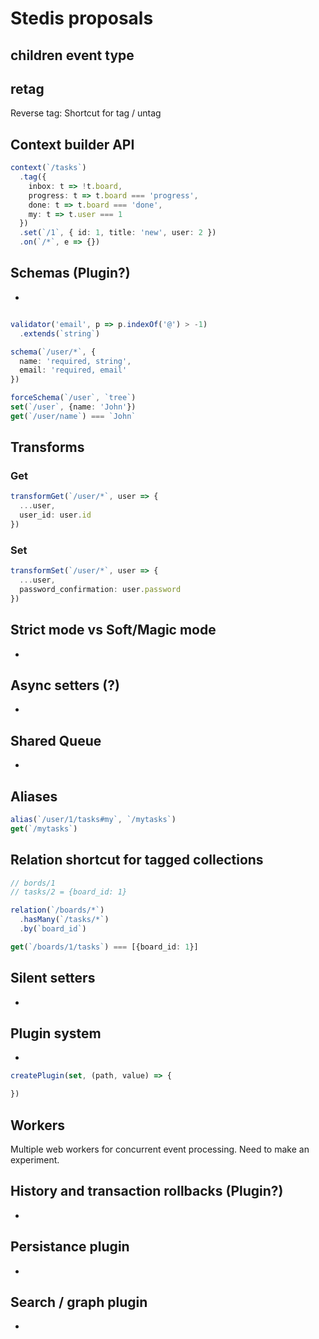 # Stedis proposals

## children event type

## retag
Reverse tag: Shortcut for tag / untag

## Context builder API
```typescript
context(`/tasks`)
  .tag({
    inbox: t => !t.board,
    progress: t => t.board === 'progress',
    done: t => t.board === 'done',
    my: t => t.user === 1
  })
  .set(`/1`, { id: 1, title: 'new', user: 2 })
  .on(`/*`, e => {})
```

## Schemas (Plugin?)
-
```typescript

validator('email', p => p.indexOf('@') > -1)
  .extends(`string`)

schema(`/user/*`, {
  name: 'required, string',
  email: 'required, email'
})

forceSchema(`/user`, `tree`)
set(`/user`, {name: 'John'})
get(`/user/name`) === `John`
```


## Transforms

### Get
```typescript
transformGet(`/user/*`, user => {
  ...user,
  user_id: user.id
})
```

### Set
```typescript
transformSet(`/user/*`, user => {
  ...user,
  password_confirmation: user.password
})
```

## Strict mode vs Soft/Magic mode
-

## Async setters (?)
-

## Shared Queue
-

## Aliases
```typescript
alias(`/user/1/tasks#my`, `/mytasks`)
get(`/mytasks`)
```

## Relation shortcut for tagged collections
```typescript
// bords/1
// tasks/2 = {board_id: 1}

relation(`/boards/*`)
  .hasMany(`/tasks/*`)
  .by(`board_id`)

get(`/boards/1/tasks`) === [{board_id: 1}]
```

## Silent setters
-

## Plugin system
-
```typescript
createPlugin(set, (path, value) => {

})
```

## Workers
Multiple web workers for concurrent event processing.
Need to make an experiment.


## History and transaction rollbacks (Plugin?)
-

## Persistance plugin
-

## Search / graph plugin
-
